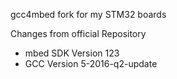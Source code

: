 gcc4mbed fork for my STM32 boards

Changes from official Repository
- mbed SDK Version 123
- GCC Version 5-2016-q2-update

